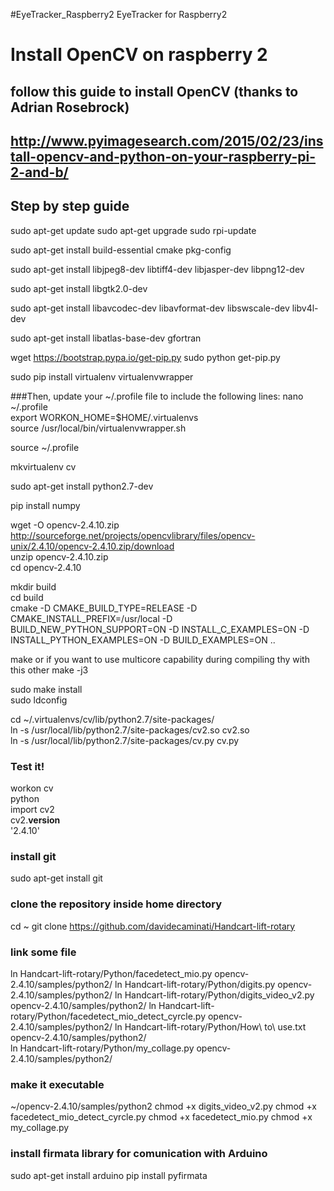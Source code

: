 #EyeTracker_Raspberry2
EyeTracker for Raspberry2

Install OpenCV on raspberry 2
=======
follow this guide to install OpenCV (thanks to Adrian Rosebrock)
-----------
http://www.pyimagesearch.com/2015/02/23/install-opencv-and-python-on-your-raspberry-pi-2-and-b/
-----------
Step by step guide
-----------

sudo apt-get update
sudo apt-get upgrade
sudo rpi-update

sudo apt-get install build-essential cmake pkg-config

sudo apt-get install libjpeg8-dev libtiff4-dev libjasper-dev libpng12-dev

sudo apt-get install libgtk2.0-dev

sudo apt-get install libavcodec-dev libavformat-dev libswscale-dev libv4l-dev

sudo apt-get install libatlas-base-dev gfortran

wget https://bootstrap.pypa.io/get-pip.py
sudo python get-pip.py

sudo pip install virtualenv virtualenvwrapper

###Then, update your ~/.profile  file to include the following lines:
nano ~/.profile  
export WORKON_HOME=$HOME/.virtualenvs  
source /usr/local/bin/virtualenvwrapper.sh  

source ~/.profile

mkvirtualenv cv

sudo apt-get install python2.7-dev

pip install numpy

wget -O opencv-2.4.10.zip http://sourceforge.net/projects/opencvlibrary/files/opencv-unix/2.4.10/opencv-2.4.10.zip/download  
unzip opencv-2.4.10.zip  
cd opencv-2.4.10

mkdir build  
cd build  
cmake -D CMAKE_BUILD_TYPE=RELEASE -D CMAKE_INSTALL_PREFIX=/usr/local -D BUILD_NEW_PYTHON_SUPPORT=ON -D INSTALL_C_EXAMPLES=ON -D INSTALL_PYTHON_EXAMPLES=ON  -D BUILD_EXAMPLES=ON ..

make
or if you want to use multicore capability during compiling thy with this other
make -j3


sudo make install  
sudo ldconfig

cd ~/.virtualenvs/cv/lib/python2.7/site-packages/  
ln -s /usr/local/lib/python2.7/site-packages/cv2.so cv2.so  
ln -s /usr/local/lib/python2.7/site-packages/cv.py cv.py  


### Test it!
workon cv  
python  
import cv2  
cv2.__version__  
'2.4.10'

### install git
sudo apt-get install git

### clone the repository inside home directory
cd ~
git clone https://github.com/davidecaminati/Handcart-lift-rotary

### link some file 
ln Handcart-lift-rotary/Python/facedetect_mio.py opencv-2.4.10/samples/python2/
ln Handcart-lift-rotary/Python/digits.py opencv-2.4.10/samples/python2/
ln Handcart-lift-rotary/Python/digits_video_v2.py opencv-2.4.10/samples/python2/
ln Handcart-lift-rotary/Python/facedetect_mio_detect_cyrcle.py opencv-2.4.10/samples/python2/
ln Handcart-lift-rotary/Python/How\ to\ use.txt opencv-2.4.10/samples/python2/    
ln Handcart-lift-rotary/Python/my_collage.py opencv-2.4.10/samples/python2/

### make it executable
~/opencv-2.4.10/samples/python2
chmod +x digits_video_v2.py
chmod +x facedetect_mio_detect_cyrcle.py
chmod +x facedetect_mio.py
chmod +x my_collage.py

### install firmata library for comunication with Arduino
sudo apt-get install arduino
pip install pyfirmata



